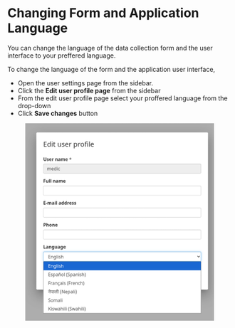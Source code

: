 # Changing Form and Application Language

You can change the language of the data collection form and the user interface to your preffered language.&#x20;

To change the language of the form and the application user interface,&#x20;

* Open the user settings page from the sidebar.&#x20;
* Click the **Edit user profile page** from the sidebar
* From the edit user profile page select your proffered language from the drop-down&#x20;
* Click **Save changes** button&#x20;

<figure><img src="../.gitbook/assets/image (8).png" alt=""><figcaption></figcaption></figure>


